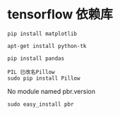 # tensorflow 依赖库
```
pip install matplotlib
```
```
apt-get install python-tk
```
```
pip install pandas
```
```
PIL 已改名Pillow
sudo pip install Pillow
```

No module named pbr.version

```
sudo easy_install pbr
```


